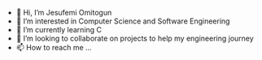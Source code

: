 - 👋 Hi, I’m Jesufemi Omitogun
- 👀 I’m interested in Computer Science and Software Engineering
- 🌱 I’m currently learning C
- 💞️ I’m looking to collaborate on projects to help my engineering journey
- 📫 How to reach me ...

<!---
omitogunjesufemi/omitogunjesufemi is a ✨ special ✨ repository because its `README.md` (this file) appears on your GitHub profile.
You can click the Preview link to take a look at your changes.
--->
